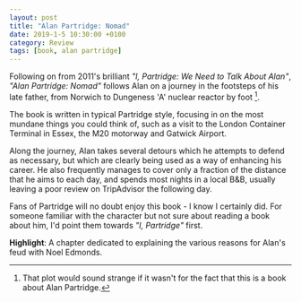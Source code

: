 ```yaml
---
layout: post
title: "Alan Partridge: Nomad"
date: 2019-1-5 10:30:00 +0100
category: Review
tags: [book, alan partridge]
---
```


Following on from 2011's brilliant _"I, Partridge: We Need to Talk About Alan"_, _"Alan Partridge: Nomad"_ follows Alan on a journey in the footsteps of his late father, from Norwich to Dungeness 'A' nuclear reactor by foot [^1]. 

The book is written in typical Partridge style, focusing in on the most mundane things you could think of, such as a visit to the London Container Terminal in Essex, the M20 motorway and Gatwick Airport. 

Along the journey, Alan takes several detours which he attempts to defend as necessary, but which are clearly being used as a way of enhancing his career. He also frequently  manages to cover only a fraction of the distance that he aims to each day, and spends most nights in a local B&B, usually leaving a poor review on TripAdvisor the following day.

Fans of Partridge will no doubt enjoy this book - I know I certainly did. For someone familiar with the character but not sure about reading a book about him, I'd point them towards _"I, Partridge"_ first.

**Highlight**: A chapter dedicated to explaining the various reasons for Alan's feud with Noel Edmonds. 

[^1]: That plot would sound strange if it wasn't for the fact that this is a book about Alan Partridge.
